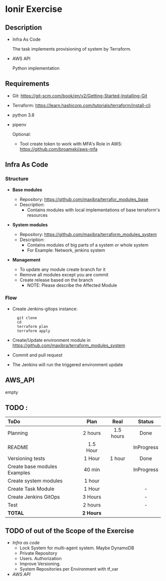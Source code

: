 # Ionir Exercise

## Description
* Infra As Code

    The task implements provisioning of system by Terraform.

* AWS API

    Python implementation
## Requirements
* Git: https://git-scm.com/book/en/v2/Getting-Started-Installing-Git
* Terraform: https://learn.hashicorp.com/tutorials/terraform/install-cli
* python 3.8
* pipenv

    Optional:

    * Tool create token to work with MFA's Role in AWS: https://github.com/broamski/aws-mfa
## __Infra As Code__
### Structure
* __Base modules__

    * Repository: https://github.com/maxibra/terrafor_modules_base
    * Description:
        * Contains modules with local implementations of base terraform's resources

* __System modules__
    * Repository: https://github.com/maxibra/terraform_modules_system
    * Description:
        * Contains modules of big parts of a system or whole system 
        * For Example: Network, jenkins system
* __Management__
    * To update any module create branch for it
    * Remove all modules except you are commit
    * Create release based on the branch
        * NOTE: Please describe the Affected Module    

### Flow
* Create Jenkins-gitops instance:

        git clone
        cd
        terraform plan
        terraform apply

* Create/Update environment module in https://github.com/maxibra/terraform_modules_system
* Commit and pull request
* The Jenkins will run the triggered environment update


## __AWS_API__

empty
## __TODO__ :
|ToDo|Plan|Real|Status|
| :- | :-: | :-: | :-: |
| Planning| 2 hours |1.5 hours|Done|
| README| 1.5 Hour | |InProgress|
| Versioning tests | 1 Hour| 1 hour| Done
| Create base modules Examples | 40 min | |InProgress
| Create system modules | 1 hour|||
| Create Task Module | 1 Hour | | - |
| Create Jenkins GitOps| 3 Hours ||-|
| Test | 2 hours ||-|
| **TOTAL**| **2 Hours** |||

## __TODO of out of the Scope of the Exercise__
* _Infra as code_
    * Lock System for multi-agent system. Maybe DynamoDB
    * Private Repository
    * Users. Authorization
    * Improve Versioning.
    * System Repositories per Environment with tf_var
* _AWS API_


